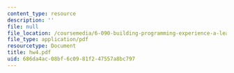 ```yaml
---
content_type: resource
description: ''
file: null
file_location: /coursemedia/6-090-building-programming-experience-a-lead-in-to-6-001-january-iap-2005/686da4ac08bf6c0981f247557a8bc797_hw4.pdf
file_type: application/pdf
resourcetype: Document
title: hw4.pdf
uid: 686da4ac-08bf-6c09-81f2-47557a8bc797
---
```


